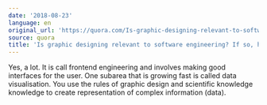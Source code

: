 ```yaml
---
date: '2018-08-23'
language: en
original_url: 'https://quora.com/Is-graphic-designing-relevant-to-software-engineering-If-so-how/answer/Clément-Renaud'
source: quora
title: 'Is graphic designing relevant to software engineering? If so, how?'
---
```


Yes, a lot. It is call frontend engineering and involves making good
interfaces for the user. One subarea that is growing fast is called data
visualisation. You use the rules of graphic design and scientific
knowledge knowledge to create representation of complex information
(data).
